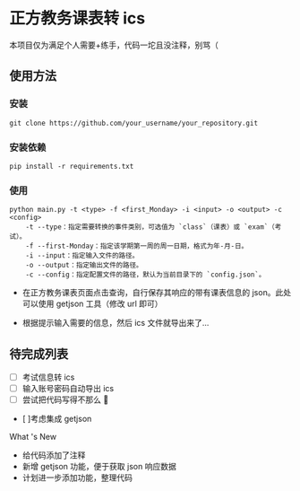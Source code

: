 # 正方教务课表转 ics

本项目仅为满足个人需要+练手，代码一坨且没注释，别骂（

## 使用方法

### 安装

```
git clone https://github.com/your_username/your_repository.git
```

### 安装依赖

```
pip install -r requirements.txt
```

### 使用

```
python main.py -t <type> -f <first_Monday> -i <input> -o <output> -c <config>
    -t --type：指定需要转换的事件类别，可选值为 `class`（课表）或 `exam`（考试）。
    -f --first-Monday：指定该学期第一周的周一日期，格式为年-月-日。
    -i --input：指定输入文件的路径。
    -o --output：指定输出文件的路径。
    -c --config：指定配置文件的路径，默认为当前目录下的 `config.json`。
```

-   在正方教务课表页面点击查询，自行保存其响应的带有课表信息的 json。此处可以使用 getjson 工具（修改 url 即可）

-   根据提示输入需要的信息，然后 ics 文件就导出来了...

## 待完成列表

-   [ ] 考试信息转 ics
-   [ ] 输入账号密码自动导出 ics
-   [ ] 尝试把代码写得不那么 💩
-   [ ]考虑集成 getjson

What 's New

-   给代码添加了注释
-   新增 getjson 功能，便于获取 json 响应数据
-   计划进一步添加功能，整理代码
